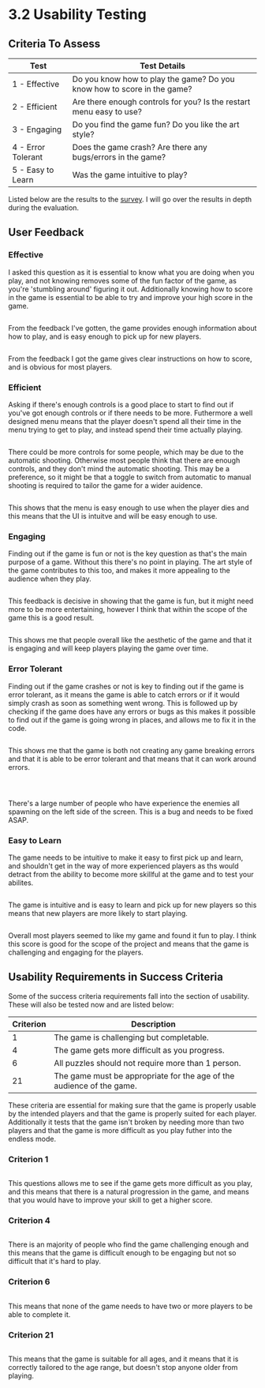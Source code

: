 # 3.2 Usability Testing

## Criteria To Assess

| Test               | Test Details                                                            |
| ------------------ | ----------------------------------------------------------------------- |
| 1 - Effective      | Do you know how to play the game? Do you know how to score in the game? |
| 2 - Efficient      | Are there enough controls for you? Is the restart menu easy to use?     |
| 3 - Engaging       | Do you find the game fun? Do you like the art style?                    |
| 4 - Error Tolerant | Does the game crash? Are there any bugs/errors in the game?             |
| 5 - Easy to Learn  | Was the game intuitive to play?                                         |

Listed below are the results to the [survey](https://www.surveymonkey.co.uk/r/B3YN9N8). I will go over the results in depth during the evaluation.

## User Feedback

### Effective

I asked this question as it is essential to know what you are doing when you play, and not knowing removes some of the fun factor of the game, as you're 'stumbling around' figuring it out. Additionally knowing how to score in the game is essential to be able to try and improve your high score in the game.

<figure><img src="../.gitbook/assets/Screenshot 2022-10-04 at 08.49.35.png" alt=""><figcaption></figcaption></figure>

From the feedback I've gotten, the game provides enough information about how to play, and is easy enough to pick up for new players.

<figure><img src="../.gitbook/assets/Screenshot 2022-10-04 at 08.51.08.png" alt=""><figcaption></figcaption></figure>

From the feedback I got the game gives clear instructions on how to score, and is obvious for most players.&#x20;

### Efficient

Asking if there's enough controls is a good place to start to find out if you've got enough controls or if there needs to be more. Futhermore a well designed menu means that the player doesn't spend all their time in the menu trying to get to play, and instead spend their time actually playing.&#x20;

<figure><img src="../.gitbook/assets/Screenshot 2022-10-04 at 08.52.06.png" alt=""><figcaption></figcaption></figure>

There could be more controls for some people, which may be due to the automatic shooting. Otherwise most people think that there are enough controls, and they don't mind the automatic shooting. This may be a preference, so it might be that a toggle to switch from automatic to manual shooting is required to tailor the game for a wider auidence.&#x20;

<figure><img src="../.gitbook/assets/Screenshot 2022-10-04 at 08.52.51.png" alt=""><figcaption></figcaption></figure>

This shows that the menu is easy enough to use when the player dies and this means that the UI is intuitve and will be easy enough to use.&#x20;

### Engaging

Finding out if the game is fun or not is the key question as that's the main purpose of a game. Without this there's no point in playing. The art style of the game contributes to this too, and makes it more appealing to the audience when they play.&#x20;

<figure><img src="../.gitbook/assets/Screenshot 2022-10-04 at 08.53.25.png" alt=""><figcaption></figcaption></figure>

This feedback is decisive in showing that the game is fun, but it might need more to be more entertaining, however I think that within the scope of the game this is a good result.&#x20;

<figure><img src="../.gitbook/assets/Screenshot 2022-10-04 at 08.54.41.png" alt=""><figcaption></figcaption></figure>

This shows me that people overall like the aesthetic of the game and that it is engaging and will keep players playing the game over time.&#x20;

### Error Tolerant

Finding out if the game crashes or not is key to finding out if the game is error tolerant, as it means the game is able to catch errors or if it would simply crash as soon as something went wrong. This is followed up by checking if the game does have any errors or bugs as this makes it possible to find out if the game is going wrong in places, and allows me to fix it in the code.&#x20;

<figure><img src="../.gitbook/assets/Screenshot 2022-10-04 at 08.55.27 (1).png" alt=""><figcaption></figcaption></figure>

This shows me that the game is both not creating any game breaking errors and that it is able to be error tolerant and that means that it can work around errors.&#x20;

<figure><img src="../.gitbook/assets/Screenshot 2022-10-04 at 08.59.14.png" alt=""><figcaption></figcaption></figure>

<figure><img src="../.gitbook/assets/Screenshot 2022-10-04 at 08.57.52.png" alt=""><figcaption></figcaption></figure>

<figure><img src="../.gitbook/assets/Screenshot 2022-10-04 at 08.58.25.png" alt=""><figcaption></figcaption></figure>

There's a large number of people who have experience the enemies all spawning on the left side of the screen. This is a bug and needs to be fixed ASAP.

### Easy to Learn

The game needs to be intuitive to make it easy to first pick up and learn, and shouldn't get in the way of more experienced players as ths would detract from the ability to become more skillful at the game and to test your abilites.&#x20;

<figure><img src="../.gitbook/assets/Screenshot 2022-10-04 at 09.16.25.png" alt=""><figcaption></figcaption></figure>

The game is intuitive and is easy to learn and pick up for new players so this means that new players are more likely to start playing.&#x20;

<figure><img src="../.gitbook/assets/Screenshot 2022-10-04 at 09.17.01.png" alt=""><figcaption></figcaption></figure>

Overall most players seemed to like my game and found it fun to play. I think this score is good for the scope of the project and means that the game is challenging and engaging for the players.&#x20;

## Usability Requirements in Success Criteria

Some of the success criteria requirements fall into the section of usability. These will also be tested now and are listed below:

| Criterion | Description                                                           |
| --------- | --------------------------------------------------------------------- |
| 1         | The game is challenging but completable.                              |
| 4         | The game gets more difficult as you progress.                         |
| 6         | All puzzles should not require more than 1 person.                    |
| 21        | The game must be appropriate for the age of the audience of the game. |

These criteria are essential for making sure that the game is properly usable by the intended players and that the game is properly suited for each player. Additionally it tests that the game isn't broken by needing more than two players and that the game is more difficult as you play futher into the endless mode.&#x20;

### Criterion 1

<figure><img src="../.gitbook/assets/Screenshot 2022-10-06 at 11.27.56.png" alt=""><figcaption></figcaption></figure>

This questions allows me to see if the game gets more difficult as you play, and this means that there is a natural progression in the game, and means that you would have to improve your skill to get a higher score.&#x20;

### Criterion 4

<figure><img src="../.gitbook/assets/Screenshot 2022-10-06 at 11.28.44.png" alt=""><figcaption></figcaption></figure>

There is an majority of people who find the game challenging enough and this means that the game is difficult enough to be engaging but not so difficult that it's hard to play.&#x20;

### Criterion 6

<figure><img src="../.gitbook/assets/Screenshot 2022-10-06 at 11.29.31.png" alt=""><figcaption></figcaption></figure>

This means that none of the game needs to have two or more players to be able to complete it.&#x20;

### Criterion 21

<figure><img src="../.gitbook/assets/Screenshot 2022-10-06 at 11.30.02 (1).png" alt=""><figcaption></figcaption></figure>

This means that the game is suitable for all ages, and it means that it is correctly tailored to the age range, but doesn't stop anyone older from playing.&#x20;

